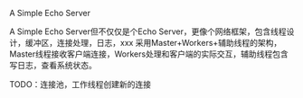 A Simple Echo Server

A Simple Echo Server但不仅仅是个Echo Server，更像个网络框架，包含线程设计，缓冲区，连接处理，日志，xxx
采用Master+Workers+辅助线程的架构，Master线程接收客户端连接，Workers处理和客户端的实际交互，辅助线程包含写日志，查看系统状态。

TODO：连接池，工作线程创建新的连接